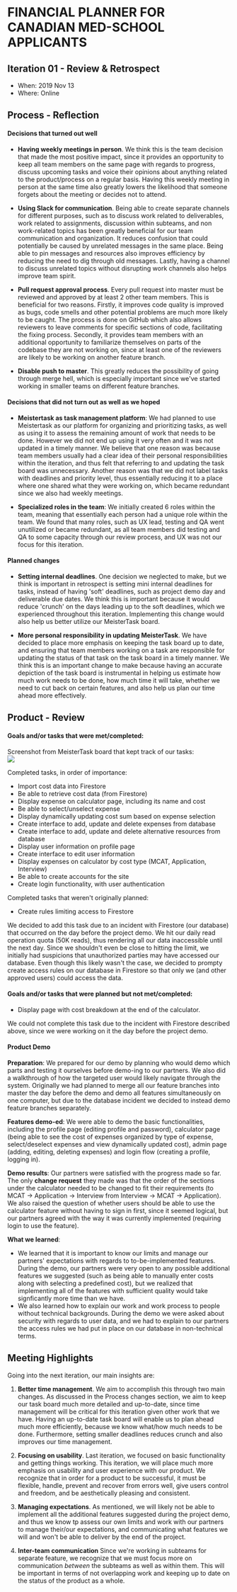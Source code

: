 # FINANCIAL PLANNER FOR CANADIAN MED-SCHOOL APPLICANTS

## Iteration 01 - Review & Retrospect

 * When: 2019 Nov 13
 * Where: Online

## Process - Reflection

#### Decisions that turned out well

 - **Having weekly meetings in person**.  We think this is the team decision that made the most positive impact, 
 since it provides an opportunity to keep all team members on the same page with regards to progress, discuss upcoming tasks
 and voice their opinions about anything related to the product/process on a regular basis. Having this weekly meeting in person at the same time also greatly lowers the likelihood that someone forgets about the meeting or decides not to attend.

 - **Using Slack for communication**. Being able to create separate channels for different purposes, such as to discuss work related
 to deliverables, work related to assignments, discussion within subteams, and non work-related topics has been greatly beneficial
 for our team communication and organization. It reduces confusion that could potentially be caused by unrelated messages in the
 same place. Being able to pin messages and resources also improves efficiency by reducing the need to dig through old messages. 
 Lastly, having a channel to discuss unrelated topics without disrupting work channels also helps improve team spirit.

 - **Pull request approval process**. Every pull request into master must be reviewed and approved by at least 2 other team
 members. This is beneficial for two reasons. Firstly, it improves code quality is improved as bugs, code smells and other potential problems are much more likely to be caught. The process is done on GitHub which also allows reviewers to leave comments for specific
 sections of code, facilitating the fixing process. Secondly, it provides team members with an additional opportunity to familiarize
 themselves on parts of the codebase they are not working on, since at least one of the reviewers are likely to be working on another
 feature branch.

  - **Disable push to master**. This greatly reduces the possibility of going through merge hell, which is especially important since
 we've started working in smaller teams on different feature branches.

#### Decisions that did not turn out as well as we hoped

 - **Meistertask as task management platform**: We had planned to use Meistertask as our platform for organizing and prioritizing tasks, as well as using it to assess the remaining amount of work that needs to be done. However we did not end up using it very
 often and it was not updated in a timely manner. We believe that one reason was because team members usually had a clear idea of
 their personal responsibilities within the iteration, and thus felt that referring to and updating the task board was unnecessary. 
 Another reason was that we did not label tasks with deadlines and priority level, thus essentially reducing it to a place where
 one shared what they were working on, which became redundant since we also had weekly meetings.

 - **Specialized roles in the team**: We initially created 6 roles within the team, meaning that essentially each person had a unique
 role within the team. We found that many roles, such as UX lead, testing and QA went unutilized or became redundant, as all team members did testing and QA to some capacity through our review process, and UX was not our focus for this iteration.

#### Planned changes

- **Setting internal deadlines**. One decision we neglected to make, but we think is important in retrospect is setting mini internal deadlines for tasks, instead of having 'soft' deadlines, such as project demo day and deliverable due dates. We think this is important because it would reduce 'crunch' on the days leading up to the soft deadlines, which we experienced throughout this iteration. Implementing this change would also help us better utilize our MeisterTask board.

- **More personal responsibility in updating MeisterTask**. We have decided to place more emphasis on keeping the task board up to date, and ensuring that team members working on a task are responsible for updating the status of that task on the task board in a 
timely manner. We think this is an important change to make because having an accurate depiction of the task board is instrumental
in helping us estimate how much work needs to be done, how much time it will take, whether we need to cut back on certain features, and also help us plan our time ahead more effectively.

## Product - Review

#### Goals and/or tasks that were met/completed:

 Screenshot from MeisterTask board that kept track of our tasks:  
 ![](https://raw.githubusercontent.com/csc301-fall-2019/team-project-uoft-faculty-of-medicine/master/deliverables/images/d2completed.jpg?token=AHE5SWNO4FW4QSTIB6MBM3C53CVWA)
 
 Completed tasks, in order of importance:
 - Import cost data into Firestore
 - Be able to retrieve cost data (from Firestore)
 - Display expense on calculator page, including its name and cost
 - Be able to select/unselect expense
 - Display dynamically updating cost sum based on expense selection
 - Create interface to add, update and delete expenses from database
 - Create interface to add, update and delete alternative resources from database
 - Display user information on profile page
 - Create interface to edit user information
 - Display expenses on calculator by cost type (MCAT, Application, Interview)
 - Be able to create accounts for the site
 - Create login functionality, with user authentication

 Completed tasks that weren't originally planned:
 - Create rules limiting access to Firestore

 We decided to add this task due to an incident with Firestore (our database) that occurred on the day before the project demo. 
 We hit our daily read operation quota (50K reads), thus rendering all our data inaccessible until the next day. Since we shouldn't even be close to hitting the limit, we initially had suspicions that unauthorized parties may have accessed our database. Even 
 though this likely wasn't the case, we decided to prompty create access rules on our database in Firestore so that only we (and
 other approved users) could access the data.

#### Goals and/or tasks that were planned but not met/completed:

 - Display page with cost breakdown at the end of the calculator. 
 
 We could not complete this task due to the incident with Firestore described above, since we were working on it the day
 before the project demo.

#### Product Demo
 
 **Preparation**: We prepared for our demo by planning who would demo which parts and testing it ourselves before demo-ing to our partners. We also did a walkthrough of how the targeted user would likely navigate through the system. Originally we had planned to merge all our feature branches into master the day before the demo and demo all features simultaneously on one computer, but due to the database incident we decided to instead demo feature branches separately.
 
 **Features demo-ed**: We were able to demo the basic functionalities, including the profile page (editing profile and password), calculator page (being able to see the cost of expenses organized by type of expense, select/deselect expenses and view dynamically updated cost), admin page (adding, editing, deleting expenses) and login flow (creating a profile, logging in). 
 
 **Demo results**: Our partners were satisfied with the progress made so far. The only **change request** they made was that the order of the sections under the calculator needed to be changed to fit their requirements (to MCAT -> Application -> Interview
 from Interview -> MCAT -> Application). We also raised the question of whether users should be able to use the calculator feature without having to sign in first, since it seemed logical, but our partners agreed with the way it was currently implemented (requiring login to use the feature). 
 
 **What we learned**: 
 - We learned that it is important to know our limits and manage our partners' expectations with regards to to-be-implemented features. During the demo, our partners were very open to any possible additional features we suggested (such as being able to manually enter costs along with selecting a predefined cost), but we realized that implementing all of the features with sufficient quality would take signficantly more time than we have. 
 - We also learned how to explain our work and work process to people without technical backgrounds. During the demo we were asked
 about security with regards to user data, and we had to explain to our partners the access rules we had put in place on our database
 in non-technical terms.

## Meeting Highlights

Going into the next iteration, our main insights are:

 1. **Better time management**. We aim to accomplish this through two main changes. As discussed in the Process changes section, we aim to keep our task board much more detailed and up-to-date, since time management will be critical for this iteration given other work that we have. Having an up-to-date task board will enable us to plan ahead much more efficiently, because we know what/how much needs to be done. Furthermore, setting smaller deadlines reduces crunch and also improves our time management.

 2. **Focusing on usability**. Last iteration, we focused on basic functionality and getting things working. This iteration, we
 will place much more emphasis on usability and user experience with our product. We recognize that in order for a product to be successful, it must be flexible, handle, prevent and recover from errors well, give users control and freedom, and be aesthetically
 pleasing and consistent.

 3. **Managing expectations**. As mentioned, we will likely not be able to implement all the additional features suggested during
 the project demo, and thus we know tp assess our own limits and work with our partners to manage their/our expectations, and communicating what features we will and won't be able to deliver by the end of the project. 

 4. **Inter-team communication** Since we're working in subteams for separate feature, we recognize that we must focus more on communication *between* the subteams as well as within them. This will be important in terms of not overlapping work and keeping
 up to date on the status of the product as a whole.

